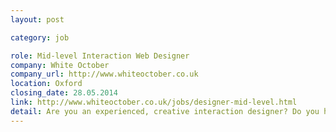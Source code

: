 ```yaml
---
layout: post

category: job

role: Mid-level Interaction Web Designer
company: White October
company_url: http://www.whiteoctober.co.uk
location: Oxford
closing_date: 28.05.2014
link: http://www.whiteoctober.co.uk/jobs/designer-mid-level.html
detail: Are you an experienced, creative interaction designer? Do you have a passion for web and mobile? Do you love designing beautiful digital interfaces that bring simplicity and ease of use to complex tasks?
---
```

